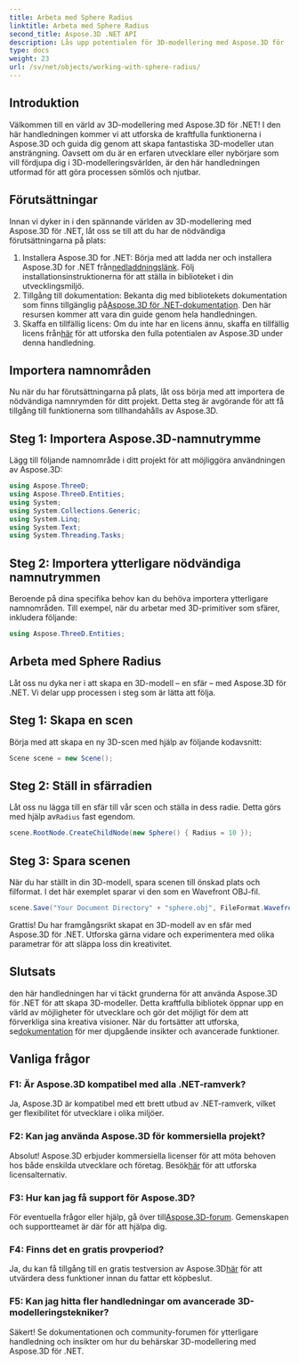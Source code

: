 ```yaml
---
title: Arbeta med Sphere Radius
linktitle: Arbeta med Sphere Radius
second_title: Aspose.3D .NET API
description: Lås upp potentialen för 3D-modellering med Aspose.3D för .NET. Skapa fantastiska modeller utan ansträngning. Ladda ner din kostnadsfria testversion nu!
type: docs
weight: 23
url: /sv/net/objects/working-with-sphere-radius/
---
```

## Introduktion
Välkommen till en värld av 3D-modellering med Aspose.3D för .NET! I den här handledningen kommer vi att utforska de kraftfulla funktionerna i Aspose.3D och guida dig genom att skapa fantastiska 3D-modeller utan ansträngning. Oavsett om du är en erfaren utvecklare eller nybörjare som vill fördjupa dig i 3D-modelleringsvärlden, är den här handledningen utformad för att göra processen sömlös och njutbar.
## Förutsättningar
Innan vi dyker in i den spännande världen av 3D-modellering med Aspose.3D för .NET, låt oss se till att du har de nödvändiga förutsättningarna på plats:
1. Installera Aspose.3D for .NET: Börja med att ladda ner och installera Aspose.3D for .NET från[nedladdningslänk](https://releases.aspose.com/3d/net/). Följ installationsinstruktionerna för att ställa in biblioteket i din utvecklingsmiljö.
2.  Tillgång till dokumentation: Bekanta dig med bibliotekets dokumentation som finns tillgänglig på[Aspose.3D för .NET-dokumentation](https://reference.aspose.com/3d/net/). Den här resursen kommer att vara din guide genom hela handledningen.
3.  Skaffa en tillfällig licens: Om du inte har en licens ännu, skaffa en tillfällig licens från[här](https://purchase.aspose.com/temporary-license/) för att utforska den fulla potentialen av Aspose.3D under denna handledning.
## Importera namnområden
Nu när du har förutsättningarna på plats, låt oss börja med att importera de nödvändiga namnrymden för ditt projekt. Detta steg är avgörande för att få tillgång till funktionerna som tillhandahålls av Aspose.3D.
## Steg 1: Importera Aspose.3D-namnutrymme
Lägg till följande namnområde i ditt projekt för att möjliggöra användningen av Aspose.3D:
```csharp
using Aspose.ThreeD;
using Aspose.ThreeD.Entities;
using System;
using System.Collections.Generic;
using System.Linq;
using System.Text;
using System.Threading.Tasks;
```
## Steg 2: Importera ytterligare nödvändiga namnutrymmen
Beroende på dina specifika behov kan du behöva importera ytterligare namnområden. Till exempel, när du arbetar med 3D-primitiver som sfärer, inkludera följande:
```csharp
using Aspose.ThreeD.Entities;
```
## Arbeta med Sphere Radius
Låt oss nu dyka ner i att skapa en 3D-modell – en sfär – med Aspose.3D för .NET. Vi delar upp processen i steg som är lätta att följa.
## Steg 1: Skapa en scen
Börja med att skapa en ny 3D-scen med hjälp av följande kodavsnitt:
```csharp
Scene scene = new Scene();
```
## Steg 2: Ställ in sfärradien
 Låt oss nu lägga till en sfär till vår scen och ställa in dess radie. Detta görs med hjälp av`Radius` fast egendom.
```csharp
scene.RootNode.CreateChildNode(new Sphere() { Radius = 10 });
```
## Steg 3: Spara scenen
När du har ställt in din 3D-modell, spara scenen till önskad plats och filformat. I det här exemplet sparar vi den som en Wavefront OBJ-fil.
```csharp
scene.Save("Your Document Directory" + "sphere.obj", FileFormat.WavefrontOBJ);
```
Grattis! Du har framgångsrikt skapat en 3D-modell av en sfär med Aspose.3D för .NET. Utforska gärna vidare och experimentera med olika parametrar för att släppa loss din kreativitet.
## Slutsats
 den här handledningen har vi täckt grunderna för att använda Aspose.3D för .NET för att skapa 3D-modeller. Detta kraftfulla bibliotek öppnar upp en värld av möjligheter för utvecklare och gör det möjligt för dem att förverkliga sina kreativa visioner. När du fortsätter att utforska, se[dokumentation](https://reference.aspose.com/3d/net/) för mer djupgående insikter och avancerade funktioner.
## Vanliga frågor

### F1: Är Aspose.3D kompatibel med alla .NET-ramverk?
Ja, Aspose.3D är kompatibel med ett brett utbud av .NET-ramverk, vilket ger flexibilitet för utvecklare i olika miljöer.
### F2: Kan jag använda Aspose.3D för kommersiella projekt?
 Absolut! Aspose.3D erbjuder kommersiella licenser för att möta behoven hos både enskilda utvecklare och företag. Besök[här](https://purchase.aspose.com/buy) för att utforska licensalternativ.
### F3: Hur kan jag få support för Aspose.3D?
 För eventuella frågor eller hjälp, gå över till[Aspose.3D-forum](https://forum.aspose.com/c/3d/18). Gemenskapen och supportteamet är där för att hjälpa dig.
### F4: Finns det en gratis provperiod?
 Ja, du kan få tillgång till en gratis testversion av Aspose.3D[här](https://releases.aspose.com/) för att utvärdera dess funktioner innan du fattar ett köpbeslut.
### F5: Kan jag hitta fler handledningar om avancerade 3D-modelleringstekniker?
Säkert! Se dokumentationen och community-forumen för ytterligare handledning och insikter om hur du behärskar 3D-modellering med Aspose.3D för .NET.